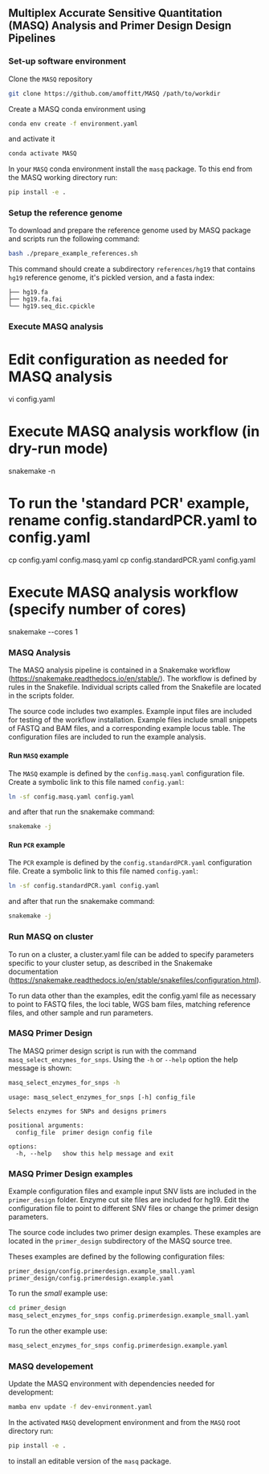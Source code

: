 ## Multiplex Accurate Sensitive Quantitation (MASQ) Analysis and Primer Design Design Pipelines


### Set-up software environment

Clone the `MASQ` repository

```bash
git clone https://github.com/amoffitt/MASQ /path/to/workdir
```

Create a MASQ conda environment using

```bash
conda env create -f environment.yaml
```

and activate it

```bash
conda activate MASQ
```

In your `MASQ` conda environment install the `masq` package. To this end from
the MASQ working directory run:

```bash
pip install -e .
```

### Setup the reference genome

To download and prepare the reference genome used by MASQ package and scripts
run the following command:

```bash
bash ./prepare_example_references.sh
```
This command should create a subdirectory `references/hg19` that contains
`hg19` reference genome, it's pickled version, and a fasta index:

```
├── hg19.fa
├── hg19.fa.fai
└── hg19.seq_dic.cpickle
```

### Execute MASQ analysis

# Edit configuration as needed for MASQ analysis
vi config.yaml

# Execute MASQ analysis workflow (in dry-run mode)
snakemake -n

# To run the 'standard PCR' example, rename config.standardPCR.yaml to config.yaml
cp config.yaml config.masq.yaml 
cp config.standardPCR.yaml config.yaml

# Execute MASQ analysis workflow (specify number of cores)
snakemake --cores 1


### MASQ Analysis
The MASQ analysis pipeline is contained in a Snakemake workflow (https://snakemake.readthedocs.io/en/stable/). The workflow is defined by rules in the Snakefile. Individual scripts called from the Snakefile are located in the scripts folder. 

The source code includes two examples.
Example input files are included for testing of the workflow installation. Example files include small snippets of FASTQ and BAM files, and a corresponding example locus table. The configuration files are included to run the example analysis. 


#### Run `MASQ` example

The `MASQ` example is defined by the `config.masq.yaml` configuration file.
Create a symbolic link to this file named `config.yaml`:

```bash
ln -sf config.masq.yaml config.yaml
```
and after that run the snakemake command:

```bash
snakemake -j
```

#### Run `PCR` example

The `PCR` example is defined by the `config.standardPCR.yaml` configuration file.
Create a symbolic link to this file named `config.yaml`:

```bash
ln -sf config.standardPCR.yaml config.yaml
```
and after that run the snakemake command:

```bash
snakemake -j
```

### Run MASQ on cluster

To run on a cluster, a cluster.yaml file can be added to specify parameters specific to your cluster setup, as described in the Snakemake documentation (https://snakemake.readthedocs.io/en/stable/snakefiles/configuration.html). 

To run data other than the examples, edit the config.yaml file as necessary to point to FASTQ files, the loci table, WGS bam files, matching reference files, and other sample and run parameters. 


### MASQ Primer Design
The MASQ primer design script is run with the command `masq_select_enzymes_for_snps`.
Using the `-h` or `--help` option the help message is shown:

```bash
masq_select_enzymes_for_snps -h
```

```
usage: masq_select_enzymes_for_snps [-h] config_file

Selects enzymes for SNPs and designs primers

positional arguments:
  config_file  primer design config file

options:
  -h, --help   show this help message and exit
```

### MASQ Primer Design examples

Example configuration files and example input SNV lists are included in the
`primer_design` folder. Enzyme cut site files are included for hg19. Edit the 
configuration file to point to different SNV files or change the primer 
design parameters. 

The source code includes two primer design examples. These examples are
located in the `primer_design` subdirectory of the MASQ source tree. 

Theses
examples are defined by the following configuration files:

```
primer_design/config.primerdesign.example_small.yaml
primer_design/config.primerdesign.example.yaml
```

To run the *small* example use:

```bash
cd primer_design
masq_select_enzymes_for_snps config.primerdesign.example_small.yaml
```

To run the other example use:

```bash
masq_select_enzymes_for_snps config.primerdesign.example.yaml
```

### MASQ developement

Update the MASQ environment with dependencies needed for development:

```bash
mamba env update -f dev-environment.yaml
```

In the activated `MASQ` development environment and from the `MASQ` root
directory run:

```bash
pip install -e .
```

to install an editable version of the `masq` package.
